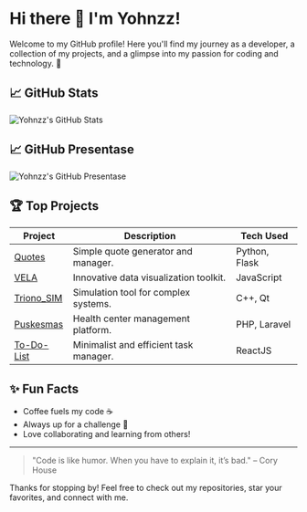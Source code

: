 # Hi there 👋 I'm Yohnzz!

Welcome to my GitHub profile! Here you'll find my journey as a developer, a collection of my projects, and a glimpse into my passion for coding and technology. 🚀

## 📈 GitHub Stats
![Yohnzz's GitHub Stats](https://github-readme-stats.vercel.app/api?username=Yohnzz&show_icons=true&theme=tokyonight)

## 📈 GitHub Presentase
![Yohnzz's GitHub Presentase]([https://github-readme-stats.vercel.app/api?username=Yohnzz&show_icons=true&theme=tokyonight](https://github-readme-stats.vercel.app/api/top-langs/?username=Yohnzz&layout=pie))

## 🏆 Top Projects
| Project         | Description                                      | Tech Used      |
|-----------------|--------------------------------------------------|---------------|
| [Quotes](https://github.com/Yohnzz/Quotes)           | Simple quote generator and manager.             | Python, Flask  |
| [VELA](https://github.com/Yohnzz/VELA)               | Innovative data visualization toolkit.          | JavaScript     |
| [Triono_SIM](https://github.com/Yohnzz/Triono_SIM)   | Simulation tool for complex systems.            | C++, Qt        |
| [Puskesmas](https://github.com/Yohnzz/Puskesmas)     | Health center management platform.              | PHP, Laravel   |
| [To-Do-List](https://github.com/Yohnzz/To-Do-List)   | Minimalist and efficient task manager.          | ReactJS        |


## ✨ Fun Facts
- Coffee fuels my code ☕
- Always up for a challenge 💪
- Love collaborating and learning from others!

---

> "Code is like humor. When you have to explain it, it’s bad." – Cory House

Thanks for stopping by! Feel free to check out my repositories, star your favorites, and connect with me.
